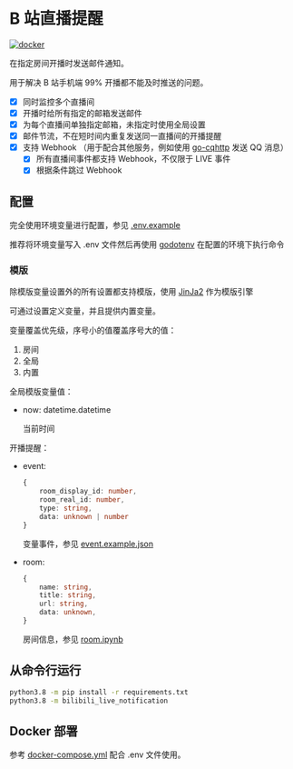 # B 站直播提醒

[![docker](https://github.com/NateScarlet/bilibili-live-notification/workflows/docker/badge.svg)](https://github.com/NateScarlet/bilibili-live-notification/actions)

在指定房间开播时发送邮件通知。

用于解决 B 站手机端 99% 开播都不能及时推送的问题。

- [x] 同时监控多个直播间
- [x] 开播时给所有指定的邮箱发送邮件
- [x] 为每个直播间单独指定邮箱，未指定时使用全局设置
- [x] 邮件节流，不在短时间内重复发送同一直播间的开播提醒
- [x] 支持 Webhook （用于配合其他服务，例如使用 [go-cqhttp](https://github.com/Mrs4s/go-cqhttp) 发送 QQ 消息）
  - [x] 所有直播间事件都支持 Webhook，不仅限于 LIVE 事件
  - [x] 根据条件跳过 Webhook

## 配置

完全使用环境变量进行配置，参见 [.env.example](./.env.example)

推荐将环境变量写入 .env 文件然后再使用 [godotenv](https://github.com/joho/godotenv) 在配置的环境下执行命令

### 模版

除模版变量设置外的所有设置都支持模版，使用 [JinJa2](https://jinja.palletsprojects.com/) 作为模版引擎

可通过设置定义变量，并且提供内置变量。

变量覆盖优先级，序号小的值覆盖序号大的值：

1. 房间
2. 全局
3. 内置

全局模版变量值：

- now: datetime.datetime

  当前时间

开播提醒：

- event:

  ```typescript
  {
      room_display_id: number,
      room_real_id: number,
      type: string,
      data: unknown | number
  }
  ```

  变量事件，参见 [event.example.json](./event.example.json)

- room:

  ```typescript
  {
      name: string,
      title: string,
      url: string,
      data: unknown,
  }
  ```

  房间信息，参见 [room.ipynb](./room.ipynb)

## 从命令行运行

```bash
python3.8 -m pip install -r requirements.txt
python3.8 -m bilibili_live_notification
```

## Docker 部署

参考 [docker-compose.yml](./deployments/docker-compose.yml) 配合 .env 文件使用。
